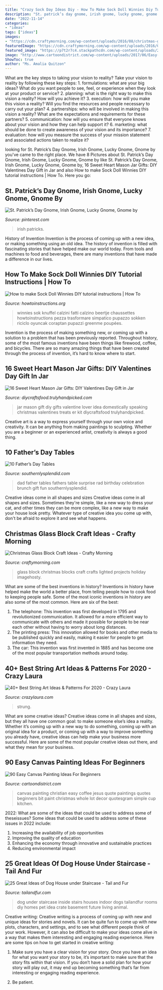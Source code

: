 ```yaml
---
title: "Crazy Sock Day Ideas Diy - How To Make Sock Doll Winnies Diy Tutorial Instructions"
description: "St. patrick’s day gnome, irish gnome, lucky gnome, gnome by"
date: "2022-11-14"
categories:
- "ideas"
tags: ["ideas"]
images:
- "https://cdn.craftymorning.com/wp-content/uploads/2016/08/christmas-glass-block-crafts.png"
featuredImage: "https://cdn.craftymorning.com/wp-content/uploads/2016/08/christmas-glass-block-crafts.png"
featured_image: "https://p7t2r7c4.stackpathcdn.com/wp-content/uploads/2020/06/circle-template-string-art.jpg"
image: "http://www.cartoondistrict.com/wp-content/uploads/2017/06/Easy-Canvas-Painting-Ideas-For-Beginners18-1.jpg"
ShowToc: true
author: "Ms. Amalia Quitzon"
---
```



What are the key steps to taking your vision to reality?
Take your vision to reality by following these key steps: 1. formulations: what are your big ideas? What do you want people to see, feel, or experience when they look at your product or service? 2. planning: what is the right way to make this vision a reality? How will you achieve it? 3. execution: how will you make this vision a reality? Will you find the resources and people necessary to carry out your plan? 4. partnerships: who will be involved in making this vision a reality? What are the expectations and requirements for these partners? 5. communication: how will you ensure that everyone knows about your vision and how they can help support it? 6. marketing: what should be done to create awareness of your vision and its importance? 7. evaluation: how will you measure the success of your mission statement and associated actions taken to realize it?

	

		
looking for St. Patrick’s Day Gnome, Irish Gnome, Lucky Gnome, Gnome by you've came to the right place. We have 8 Pictures about St. Patrick’s Day Gnome, Irish Gnome, Lucky Gnome, Gnome by like St. Patrick’s Day Gnome, Irish Gnome, Lucky Gnome, Gnome by, 16 Sweet Heart Mason Jar Gifts: DIY Valentines Day Gift in Jar and also How to make Sock Doll Winnies DIY tutorial instructions | How To. Here you go:
		
    
## St. Patrick’s Day Gnome, Irish Gnome, Lucky Gnome, Gnome By

<img loading=lazy src="https://i.pinimg.com/736x/0a/79/b2/0a79b27e6109d2aae5d3704185ee7a2d.jpg" onerror="this.onerror=null;this.src='https://tse1.mm.bing.net/th?id=OIP.2m-Gyh1Xe3rvBYFxGYAb7QHaJ3&amp;pid=15.1';" alt="St. Patrick’s Day Gnome, Irish Gnome, Lucky Gnome, Gnome by">

_Source: pinterest.com_

>irish patricks. 

	

History of Invention
Invention is the process of coming up with a new idea, or making something using an old idea. The history of invention is filled with fascinating stories that have helped make our world today. From tools and machines to food and beverages, there are many inventions that have made a difference in our lives.

    
## How To Make Sock Doll Winnies DIY Tutorial Instructions | How To

<img loading=lazy src="https://www.howtoinstructions.org/wp-content/uploads/2013/11/How-to-make-Sock-Doll-Winnies-DIY-tutorial-instructions-thumb.jpg" onerror="this.onerror=null;this.src='https://tse3.mm.bing.net/th?id=OIP.9XIHMebWSrXivTYkWC25aAHaHa&amp;pid=15.1';" alt="How to make Sock Doll Winnies DIY tutorial instructions | How To">

_Source: howtoinstructions.org_

>winnies sok knuffel calzini fatti calzino beertje chaussettes howtoinstructions pezza trasformare simpatico pupazzo sokken riciclo oyuncak coraptan pupazzi greenme poupées. 

	

Invention is the process of making something new, or coming up with a solution to a problem that has been previously reported. Throughout history, some of the most famous inventions have been things like firewood, coffee, and bicycles. There are so many amazing things that have been created through the process of invention, it’s hard to know where to start.

    
## 16 Sweet Heart Mason Jar Gifts: DIY Valentines Day Gift In Jar

<img loading=lazy src="https://diycraftsfood.trulyhandpicked.com/wp-content/uploads/2018/01/DIY-kit-Mason-Jar-for-DIY-lover.jpg" onerror="this.onerror=null;this.src='https://tse3.mm.bing.net/th?id=OIP.KD5yB7qrjgXGjMfEuHmLwgHaLH&amp;pid=15.1';" alt="16 Sweet Heart Mason Jar Gifts: DIY Valentines Day Gift in Jar">

_Source: diycraftsfood.trulyhandpicked.com_

>jar mason gift diy gifts valentine lover idea domestically speaking christmas valentines treats er kit diycraftsfood trulyhandpicked. 

	

Creative art is a way to express yourself through your own voice and creativity. It can be anything from making paintings to sculpting. Whether you are a beginner or an experienced artist, creativity is always a good thing.

    
## 10 Father’s Day Tables

<img loading=lazy src="http://www.southernlysplendid.com/wp-content/uploads/2017/06/dad6.jpg" onerror="this.onerror=null;this.src='https://tse3.mm.bing.net/th?id=OIP.zdCG1A-W4uj9XXYk1nOQ8wHaLp&amp;pid=15.1';" alt="10 Father’s Day Tables">

_Source: southernlysplendid.com_

>dad father tables fathers table surprise rad birthday celebration brunch gift fun southernlysplendid. 

	

Creative ideas come in all shapes and sizes
Creative ideas come in all shapes and sizes. Sometimes they're simple, like a new way to dress your cat, and other times they can be more complex, like a new way to make your house look pretty. Whatever type of creative idea you come up with, don't be afraid to explore it and see what happens.

    
## Christmas Glass Block Craft Ideas - Crafty Morning

<img loading=lazy src="https://cdn.craftymorning.com/wp-content/uploads/2016/08/christmas-glass-block-crafts.png" onerror="this.onerror=null;this.src='https://tse3.mm.bing.net/th?id=OIP.5bfqAC1HvROFH_FMQ0t5NgHaHa&amp;pid=15.1';" alt="Christmas Glass Block Craft Ideas - Crafty Morning">

_Source: craftymorning.com_

>glass block christmas blocks craft crafts lighted projects holiday imagehosty. 

	

What are some of the best inventions in history?
Inventions in history have helped make the world a better place, from telling people how to cook food to keeping people safe. Some of the most iconic inventions in history are also some of the most common. Here are six of the best: 
1. The telephone: This invention was first developed in 1795 and revolutionized communication. It allowed for a more efficient way to communicate with others and made it possible for people to be near each other without having to worry about long distances. 
2. The printing press: This innovation allowed for books and other media to be published quickly and easily, making it easier for people to get information they need. 
3. The car: This invention was first invented in 1885 and has become one of the most popular transportation methods around today.

    
## 40+ Best String Art Ideas &amp; Patterns For 2020 - Crazy Laura

<img loading=lazy src="https://p7t2r7c4.stackpathcdn.com/wp-content/uploads/2020/06/circle-template-string-art.jpg" onerror="this.onerror=null;this.src='https://tse3.mm.bing.net/th?id=OIP.wdq1pLfNW4MTUJXS7PqOBQHaLH&amp;pid=15.1';" alt="40+ Best String Art Ideas &amp; Patterns For 2020 - Crazy Laura">

_Source: crazylaura.com_

>strung. 

	

What are some creative ideas?
Creative ideas come in all shapes and sizes, but they all have one common goal: to make someone else’s idea a reality. Whether it’s coming up with a new way to do something, coming up with an original idea for a product, or coming up with a way to improve something you already have, creative ideas can help make your business more successful. Here are some of the most popular creative ideas out there, and what they mean for your business.

    
## 90 Easy Canvas Painting Ideas For Beginners

<img loading=lazy src="http://www.cartoondistrict.com/wp-content/uploads/2017/06/Easy-Canvas-Painting-Ideas-For-Beginners18-1.jpg" onerror="this.onerror=null;this.src='https://tse3.mm.bing.net/th?id=OIP.Yiii7_mrYuz84EwP6aw7jwHaJ4&amp;pid=15.1';" alt="90 Easy Canvas Painting Ideas For Beginners">

_Source: cartoondistrict.com_

>canvas painting christian easy coffee jesus quote paintings quotes beginners bit paint christmas whole lot decor quotesgram simple cup kitchen. 

	

2022: What are some of the ideas that could be used to address some of theseissues?
Some ideas that could be used to address some of these issues in 2022 include: 
1. Increasing the availability of job opportunities 
2. Improving the quality of education 
3. Enhancing the economy through innovative and sustainable practices 
4. Reducing environmental impact 

    
## 25 Great Ideas Of Dog House Under Staircase - Tail And Fur

<img loading=lazy src="https://tailandfur.com/wp-content/uploads/2016/03/Great-Ideas-of-Dog-House-Under-Staircase-5.jpg" onerror="this.onerror=null;this.src='https://tse2.mm.bing.net/th?id=OIP.l_71Xhx9szm7BnBXmHOkxgHaJ4&amp;pid=15.1';" alt="25 Great Ideas of Dog House under Staircase - Tail and Fur">

_Source: tailandfur.com_

>dog under staircase inside stairs houses indoor dogs tailandfur rooms diy homes pet idea crate basement future living animal. 

	

Creative writing:
Creative writing is a process of coming up with new and unique ideas for stories and novels. It can be quite fun to come up with new plots, characters, and settings, and to see what different people think of your work. However, it can also be difficult to make your ideas come alive in a way that makes them interesting and engaging reading experience. Here are some tips on how to get started in creative writing: 
1. Make sure you have a clear vision for your story. Once you have an idea for what you want your story to be, it’s important to make sure that the story fits within that vision. If you don’t have a solid plan for how your story will play out, it may end up becoming something that’s far from interesting or engaging reading experience. 

2. Be patient.

